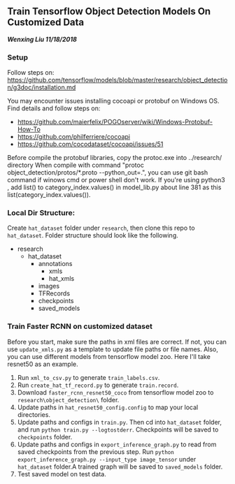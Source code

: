## Train Tensorflow Object Detection Models On Customized Data

***Wenxing Liu 11/18/2018***

### Setup

Follow steps on:
https://github.com/tensorflow/models/blob/master/research/object_detection/g3doc/installation.md

You may encounter issues installing cocoapi or protobuf on Windows OS. Find details and follow steps on:
- https://github.com/maierfelix/POGOserver/wiki/Windows-Protobuf-How-To
- https://github.com/philferriere/cocoapi
- https://github.com/cocodataset/cocoapi/issues/51

Before compile the protobuf libraries, copy the protoc.exe into ../research/ directory 
When compile with command "protoc object_detection/protos/*.proto --python_out=.", you can use git bash command if winows cmd or power shell don't work. 
If you're using python3 , add list() to category_index.values() in model_lib.py about line 381 as this list(category_index.values()).

### Local Dir Structure:

Create `hat_dataset` folder under `research`, then clone this repo to `hat_dataset`. Folder structure should look like the following.

- research
    - hat_dataset
        - annotations
            - xmls
            - hat_xmls
        - images
        - TFRecords
        - checkpoints
        - saved_models
        

### Train Faster RCNN on customized dataset
Before you start, make sure the paths in xml files are correct. If not, you can use `update_xmls.py` as a template to update file paths or file names.
Also, you can use different models from tensorflow model zoo. Here I'll take resnet50 as an example. 

1. Run `xml_to_csv.py` to generate `train_labels.csv`.
2. Run `create_hat_tf_record.py` to generate `train.record`.
3. Download `faster_rcnn_resnet50_coco` from tensorflow model zoo to `research\object_detection\` folder.
4. Update paths in `hat_resnet50_config.config` to map your local directories.
5. Update paths and configs in `train.py`. Then cd into `hat_dataset` folder, and run `python train.py --logtostderr`. Checkpoints will be saved to `checkpoints` folder.
6. Update paths and configs in `export_inference_graph.py` to read from saved checkpoints from the previous step. Run `python export_inference_graph.py --input_type image_tensor` under `hat_dataset` folder.A trained graph will be saved to `saved_models` folder.
7. Test saved model on test data.
